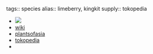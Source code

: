 tags:: species
alias:: limeberry, kingkit
supply:: tokopedia

- ![](https://peach-geographical-bat-397.mypinata.cloud/ipfs/QmZt16GLnMzu8j1k7xzAxJS6BF7MrPWFRETaYgcic2KWyh)
- [wiki](https://en.wikipedia.org/wiki/Triphasia_trifolia)
- [plantsofasia](http://www.plantsofasia.com/index/triphasia/0-549)
- [tokopedia](https://www.tokopedia.com/gulkika-hujilopa/bahan-bonsai-jeruk-kingkit-triphasia-trifolia-dari-biji-lime-berry?extParam=ivf%3Dfalse%26src%3Dsearch)
-